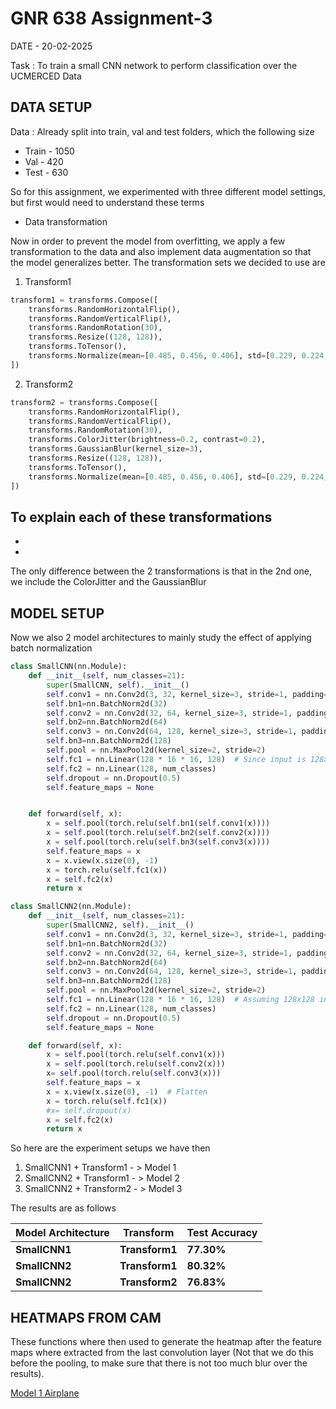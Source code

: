 # GNR 638 Assignment-3

DATE - 20-02-2025

Task : To train a small CNN network to perform classification over the UCMERCED Data

## DATA SETUP

Data : Already split into train, val and test folders, which the following size
- Train - 1050
- Val - 420
- Test - 630

So for this assignment, we experimented with three different model settings, but first would need to understand these terms

- Data transformation

Now in order to prevent the model from overfitting, we apply a few transformation to the data and also implement data augmentation so that the model generalizes better. The transformation sets we decided to use are

1) Transform1
```python
transform1 = transforms.Compose([
    transforms.RandomHorizontalFlip(),
    transforms.RandomVerticalFlip(),  
    transforms.RandomRotation(30),  
    transforms.Resize((128, 128)),  
    transforms.ToTensor(),  
    transforms.Normalize(mean=[0.485, 0.456, 0.406], std=[0.229, 0.224, 0.225])
])
```

2) Transform2
```python
transform2 = transforms.Compose([
    transforms.RandomHorizontalFlip(),
    transforms.RandomVerticalFlip(),  
    transforms.RandomRotation(30),  
    transforms.ColorJitter(brightness=0.2, contrast=0.2),
    transforms.GaussianBlur(kernel_size=3),
    transforms.Resize((128, 128)),  
    transforms.ToTensor(),  
    transforms.Normalize(mean=[0.485, 0.456, 0.406], std=[0.229, 0.224, 0.225])
])
```

To explain each of these transformations
- 
- 
- 

The only difference between the 2 transformations is that in the 2nd one, we include the ColorJitter and the GaussianBlur

## MODEL SETUP

Now we also 2 model architectures to mainly study the effect of applying batch normalization

```python
class SmallCNN(nn.Module):
    def __init__(self, num_classes=21):
        super(SmallCNN, self).__init__()
        self.conv1 = nn.Conv2d(3, 32, kernel_size=3, stride=1, padding=1)
        self.bn1=nn.BatchNorm2d(32)
        self.conv2 = nn.Conv2d(32, 64, kernel_size=3, stride=1, padding=1)
        self.bn2=nn.BatchNorm2d(64)
        self.conv3 = nn.Conv2d(64, 128, kernel_size=3, stride=1, padding=1)
        self.bn3=nn.BatchNorm2d(128)
        self.pool = nn.MaxPool2d(kernel_size=2, stride=2)
        self.fc1 = nn.Linear(128 * 16 * 16, 128)  # Since input is 128x128
        self.fc2 = nn.Linear(128, num_classes)
        self.dropout = nn.Dropout(0.5) 
        self.feature_maps = None


    def forward(self, x):
        x = self.pool(torch.relu(self.bn1(self.conv1(x))))
        x = self.pool(torch.relu(self.bn2(self.conv2(x))))
        x = self.pool(torch.relu(self.bn3(self.conv3(x))))
        self.feature_maps = x
        x = x.view(x.size(0), -1)  
        x = torch.relu(self.fc1(x))
        x = self.fc2(x)
        return x

class SmallCNN2(nn.Module):
    def __init__(self, num_classes=21):
        super(SmallCNN2, self).__init__()
        self.conv1 = nn.Conv2d(3, 32, kernel_size=3, stride=1, padding=1)
        self.bn1=nn.BatchNorm2d(32)
        self.conv2 = nn.Conv2d(32, 64, kernel_size=3, stride=1, padding=1)
        self.bn2=nn.BatchNorm2d(64)
        self.conv3 = nn.Conv2d(64, 128, kernel_size=3, stride=1, padding=1)
        self.bn3=nn.BatchNorm2d(128)
        self.pool = nn.MaxPool2d(kernel_size=2, stride=2)
        self.fc1 = nn.Linear(128 * 16 * 16, 128)  # Assuming 128x128 input images
        self.fc2 = nn.Linear(128, num_classes)
        self.dropout = nn.Dropout(0.5) 
        self.feature_maps = None

    def forward(self, x):
        x = self.pool(torch.relu(self.conv1(x)))
        x = self.pool(torch.relu(self.conv2(x)))
        x= self.pool(torch.relu(self.conv3(x)))
        self.feature_maps = x
        x = x.view(x.size(0), -1)  # Flatten
        x = torch.relu(self.fc1(x))
        #x= self.dropout(x) 
        x = self.fc2(x)
        return x
```


So here are the experiment setups we have then

1) SmallCNN1 + Transform1 - > Model 1
2) SmallCNN2 + Transform1 - > Model 2 
3) SmallCNN2 + Transform2 - > Model 3

The results are as follows

| **Model Architecture**    | **Transform**         | **Test Accuracy** |
|------------------|----------------------|---------------------|
|  **SmallCNN1**  | **Transform1**          | **77.30%**         |
|  **SmallCNN2** | **Transform1**          | **80.32%**   |
|  **SmallCNN2** | **Transform2**          | **76.83%**        |


## HEATMAPS FROM CAM

These functions where then used to generate the heatmap after the feature maps where extracted from the last convolution layer (Not that we do this before the pooling, to make sure that there is not too much blur over the results).

[Model 1 Airplane](./Assignment3/images/image3.png)

<!--
### Using image airplane25.jpg


![Model 1 Airplane](./Assignment3/images/image1.png)
Model 1

![Model 2 Airplane](./Assignment3/images/image2.png)
Model 2

![Model 3 Airplane](./Assignment3/images/image3.png)
Model 3

### Using image airplane25.jpg

![Model 1 Airplane](./Assignment3/images/image1.png)
Model 1

![Model 2 Airplane](./Assignment3/images/image2.png)
Model 2

![Model 3 Airplane](./Assignment3/images/image3.png)
Model 3
-->









